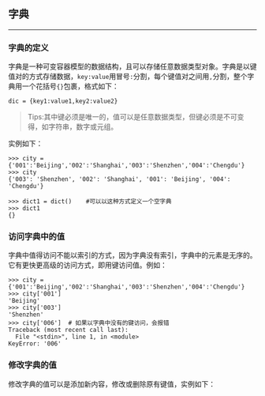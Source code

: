 ## 字典
---
### 字典的定义
字典是一种可变容器模型的数据结构，且可以存储任意数据类型对象。字典是以键值对的方式存储数据，`key:value`用冒号`:`分割，每个键值对之间用`,`分割，整个字典用一个花括号`{}`包裹，格式如下：<br/>
```
dic = {key1:value1,key2:value2}
```

> Tips:其中键必须是唯一的，值可以是任意数据类型，但键必须是不可变得，如字符串，数字或元组。

实例如下：<br/>
```
>>> city = {'001':'Beijing','002':'Shanghai','003':'Shenzhen','004':'Chengdu'}
>>> city
{'003': 'Shenzhen', '002': 'Shanghai', '001': 'Beijing', '004': 'Chengdu'}

>>> dict1 = dict()    #可以以这种方式定义一个空字典
>>> dict1
{}
```
### 访问字典中的值
字典中值得访问不能以索引的方式，因为字典没有索引，字典中的元素是无序的。它有更快更高级的访问方式，即用键访问值。例如：<br/>
```
>>> city = {'001':'Beijing','002':'Shanghai','003':'Shenzhen','004':'Chengdu'}
>>> city['001']
'Beijing'
>>> city['003']
'Shenzhen'
>>> city['006']  # 如果以字典中没有的键访问，会报错
Traceback (most recent call last):
  File "<stdin>", line 1, in <module>
KeyError: '006'
```
### 修改字典的值
修改字典的值可以是添加新内容，修改或删除原有键值，实例如下：<br/>
```

```
